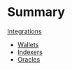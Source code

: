 # Summary

[Integrations](./integrations//index.md)

- [Wallets](./integrations/wallet.md)
- [Indexers](./integrations/indexer.md)
- [Oracles](./integrations/oracles.md)
